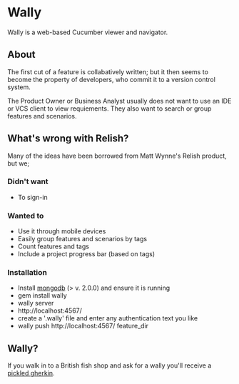 # Wally
Wally is a web-based Cucumber viewer and navigator.

## About
The first cut of a feature is collabatively written; but it then seems to become the property of developers, who commit it to a version control system.

The Product Owner or Business Analyst usually does not want to use an IDE or VCS client to view requiements. They also want to search or group features and scenarios.

## What's wrong with Relish?
Many of the ideas have been borrowed from Matt Wynne's Relish product, but we;

### Didn't want
* To sign-in

### Wanted to
* Use it through mobile devices
* Easily group features and scenarios by tags 
* Count features and tags
* Include a project progress bar (based on tags)

### Installation
* Install [mongodb](http://www.mongodb.org/display/DOCS/Quickstart "mongodb") (> v. 2.0.0) and ensure it is running  
* gem install wally  
* wally server  
* http://localhost:4567/  
* create a '.wally' file and enter any authentication text you like  
* wally push http://localhost:4567/ feature_dir  


## Wally?
If you walk in to a British fish shop and ask for a wally you'll receive a [pickled gherkin](https://github.com/cucumber/cucumber/wiki/Gherkin).
